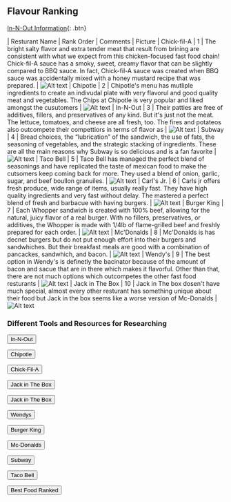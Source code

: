 ## Flavour Ranking
[In-N-Out Information](https://www.in-n-out.com){: .btn}


| Resturant Name | Rank Order | Comments | Picture 
| Chick-fil-A  | 1 | The bright salty flavor and extra tender meat that result from brining are consistent with what we expect from this chicken-focused fast food chain! Chick-fil-A sauce has a smoky, sweet, creamy flavor that can be slightly compared to BBQ sauce. In fact, Chick-fil-A sauce was created when BBQ sauce was accidentally mixed with a honey mustard recipe that was prepared. | <img title="a title" alt="Alt text" src="/images/chickfila.PNG">
| Chipotle | 2 | Chipotle's menu has mutliple ingredients to create an indivudal plate with very flavorul and good quality meat and vegetables. The Chips at Chipotle is very popular and liked amongst the cusutomers | <img title="a title" alt="Alt text" src="/images/chipotle.PNG">
| In-N-Out | 3 | Their patties are free of additives, fillers, and preservatives of any kind. But it's just not the meat. The lettuce, tomatoes, and cheese are all fresh, too. The fires and potateos also outcompete their compettiors in terms of flavor as | <img title="a title" alt="Alt text" src="/images/In-N-out.PNG">
| Subway  |  4  |   Bread choices, the “lubrication” of the sandwich, the use of fats, the seasoning of vegetables, and the strategic stacking of ingredients. These are all the main reasons why Subway is so delicious and is a fan favorite |  <img title="a title" alt="Alt text" src="/images/ssubway.PNG">
| Taco Bell | 5  | Taco Bell has managed the perfect blend of seasonings and have replicated the taste of mexican food to make the cutsomers keep coming back for more. They used a blend of onion, garlic, sugar, and beef boullon granuiles. | <img title="a title" alt="Alt text" src="/images/tacobell.PNG">
| Carl's Jr. | 6 | Carls jr offers fresh produce, wide range of items, usually really fast. They have high quality ingredients and very fast without delay. The mastered a perfect blend of fresh and barbacue with having burgers. | <img title="a title" alt="Alt text" src="/images/carls.PNG">
| Burger King | 7 | Each Whopper sandwich is created with 100% beef, allowing for the natural, juicy flavor of a real burger. With no fillers, preservatives, or additives, the Whopper is made with 1/4lb of flame-grilled beef and freshly prepared for each order. | <img title="a title" alt="Alt text" src="/images/burgerking.PNG">
| Mc'Donalds | 8 | Mc'Donalds is has decnet burgers but do not put enough effort into their burgers and sandwhiches. But their breakfast meals are good with a combination of pancackes, sandwhich, and bacon. | <img title="a title" alt="Alt text" src="/images/mcodnals.PNG">
| Wendy's | 9 | The best option in Wendy's is definetly the bacinator because of the amount of bacon and sacue that are in there which makes it flavorful. Other than that, there are not much options which outcompetes the other fast food resturants |  <img title="a title" alt="Alt text" src="/images/wendyhs.PNG">
| Jack in The Box | 10 | Jack in The box dosen't have much special, almost every other resturant has something unique about their food but Jack in the box seems like a worse version of Mc-Donalds | <img title="a title" alt="Alt text" src="/images/jack.PNG">

### Different Tools and Resources for Researching
<html>
  <head>
    <title>Title of the document</title>
  </head>
  <body>
    <form>
      <input type="button" onclick="window.location.href='https://www.in-n-out.com';" value="In-N-Out" />
    </form>
  </body>
</html>

<html>
  <head>
    <title>Title of the document</title>
  </head>
  <body>
    <form>
      <input type="button" onclick="window.location.href='https://www.chipotle.com/';" value="Chipotle" />
    </form>
  </body>
</html>

<html>
  <head>
    <title>Title of the document</title>
  </head>
  <body>
    <form>
      <input type="button" onclick="window.location.href='https://www.chick-fil-a.com/';" value="Chick-Fil-A" />
    </form>
  </body>
</html>

<html>
   <head>
      <title>Title of the document</title>
   </head>
   <body>
      <form action="https://www.jackinthebox.com/">
         <button type="submit">Jack in The Box</button>
      </form>
   </body>
</html>

<html>
   <head>
      <title>Title of the document</title>
   </head>
   <body>
      <form action="https://www.wendys.com/">
         <button type="submit">Jack in The Box</button>
      </form>
   </body>
</html>

<html>
   <head>
      <title>Title of the document</title>
   </head>
   <body>
      <form action="https://www.wendys.com/">
         <button type="submit">Wendys</button>
      </form>
   </body>
</html>

<html>
   <head>
      <title>Title of the document</title>
   </head>
   <body>
      <form action="https://www.bk.com/">
         <button type="submit">Burger King</button>
      </form>
   </body>
</html>

<html>
   <head>
      <title>Title of the document</title>
   </head>
   <body>
      <form action="https://www.mcdonalds.com/us/en-us.html">
         <button type="submit">Mc-Donalds</button>
      </form>
   </body>

<html>
   <head>
      <title>Title of the document</title>
   </head>
   <body>
      <form action="https://www.subway.com/en-US">
         <button type="submit">Subway</button>
      </form>
   </body>

<html>
   <head>
      <title>Title of the document</title>
   </head>
   <body>
      <form action="https://www.tacobell.com/">
         <button type="submit">Taco Bell</button>
      </form>
   </body>

<html>
    <head>
        <title>This is Extra Information</title>
    </head>
    <body>
        <form action="https://fastfood.theringer.com/">
            <button type="submit">Best Food Ranked</button>
        </form>
    </body>




